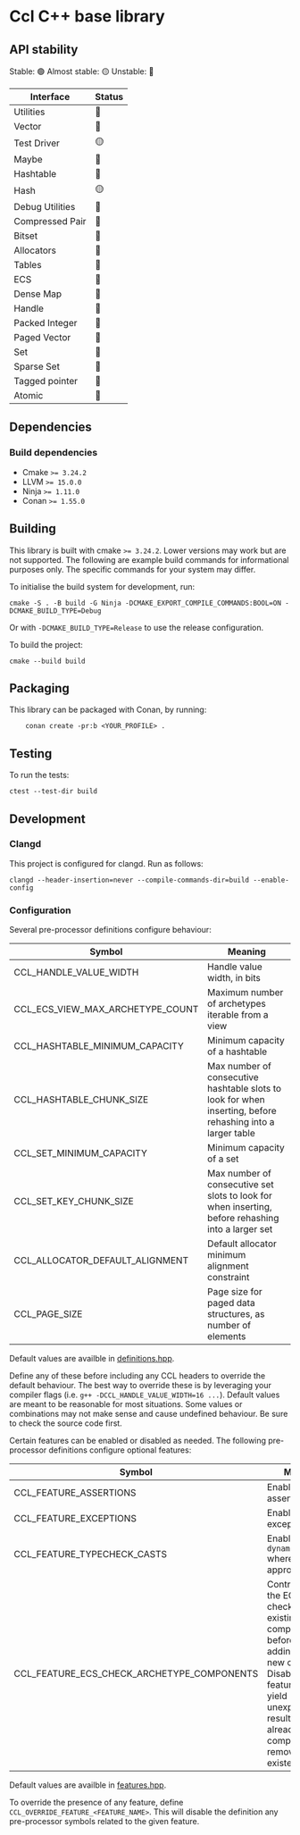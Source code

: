 # Ccl C++ base library

## API stability

Stable: 🟢
Almost stable: 🟡
Unstable: 🔴

|Interface|Status
|-|-
|Utilities|🔴
|Vector|🔴
|Test Driver|🟡
|Maybe|🔴
|Hashtable|🔴
|Hash|🟡
|Debug Utilities|🔴
|Compressed Pair|🔴
|Bitset|🔴
|Allocators|🔴
|Tables|🔴
|ECS|🔴
|Dense Map|🔴
|Handle|🔴
|Packed Integer|🔴
|Paged Vector|🔴
|Set|🔴
|Sparse Set|🔴
|Tagged pointer|🔴
|Atomic|🔴

## Dependencies

### Build dependencies

* Cmake `>= 3.24.2`
* LLVM `>= 15.0.0`
* Ninja `>= 1.11.0`
* Conan `>= 1.55.0`

## Building

This library is built with cmake `>= 3.24.2`. Lower versions may work but are not supported. The following are example build commands for informational purposes only. The specific commands for your system may differ.

To initialise the build system for development, run:

```
cmake -S . -B build -G Ninja -DCMAKE_EXPORT_COMPILE_COMMANDS:BOOL=ON -DCMAKE_BUILD_TYPE=Debug
```

Or with `-DCMAKE_BUILD_TYPE=Release` to use the release configuration.

To build the project:

```
cmake --build build
```

## Packaging

This library can be packaged with Conan, by running:

```
    conan create -pr:b <YOUR_PROFILE> .
```

## Testing

To run the tests:

```
ctest --test-dir build
```

## Development

### Clangd

This project is configured for clangd. Run as follows:

```
clangd --header-insertion=never --compile-commands-dir=build --enable-config
```

### Configuration

Several pre-processor definitions configure behaviour:

|Symbol|Meaning
|-|-
|CCL_HANDLE_VALUE_WIDTH|Handle value width, in bits
|CCL_ECS_VIEW_MAX_ARCHETYPE_COUNT|Maximum number of archetypes iterable from a view
|CCL_HASHTABLE_MINIMUM_CAPACITY|Minimum capacity of a hashtable
|CCL_HASHTABLE_CHUNK_SIZE|Max number of consecutive hashtable slots to look for when inserting, before rehashing into a larger table
|CCL_SET_MINIMUM_CAPACITY|Minimum capacity of a set
|CCL_SET_KEY_CHUNK_SIZE|Max number of consecutive set slots to look for when inserting, before rehashing into a larger set
|CCL_ALLOCATOR_DEFAULT_ALIGNMENT|Default allocator minimum alignment constraint
|CCL_PAGE_SIZE|Page size for paged data structures, as number of elements

Default values are availble in [definitions.hpp](include/ccl/definitions.hpp).

Define any of these before including any CCL headers to override the default behaviour. The best
way to override these is by leveraging your compiler flags (i.e. `g++ -DCCL_HANDLE_VALUE_WIDTH=16 ...`). Default values are meant to be reasonable for most situations. Some values or combinations
may not make sense and cause undefined behaviour. Be sure to check the source code first.

Certain features can be enabled or disabled as needed. The following pre-processor definitions configure optional features:

|Symbol|Meaning
|-|-
|CCL_FEATURE_ASSERTIONS|Enable assertions
|CCL_FEATURE_EXCEPTIONS|Enable exceptions
|CCL_FEATURE_TYPECHECK_CASTS|Enable use of `dynamic_cast` where appropriate
|CCL_FEATURE_ECS_CHECK_ARCHETYPE_COMPONENTS|Control whether the ECS registry checks for existing components before adding/removing new ones. Disabling this feature may yield unexpected results if adding already existing components or removing non-existent ones.

Default values are availble in [features.hpp](include/ccl/features.hpp).

To override the presence of any feature, define `CCL_OVERRIDE_FEATURE_<FEATURE_NAME>`. This will disable the definition any pre-processor symbols related to the given feature.
